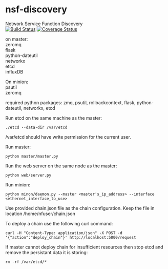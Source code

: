 # nsf-discovery
Network Service Function Discovery <br />
[![Build Status](http://cn101.cs.uwaterloo.ca:8080/buildStatus/icon?job=nsf-discovery)](http://cn101.cs.uwaterloo.ca:8080/job/nsf-discovery/) 
[![Coverage Status](http://cn101.cs.uwaterloo.ca:8080/job/nsf-discovery/statusbadges-coverage/icon)](http://cn101.cs.uwaterloo.ca:8080/job/nsf-discovery/) <br />

on master:<br />
zeromq <br />
flask <br />
python-dateutil <br />
networkx <br />
etcd <br />
influxDB <br />

On minion: <br />
psutil <br />
zeromq <br />

required python packages: zmq, psutil, rollbackcontext, flask, python-dateutil,
networkx, etcd<br />

Run etcd on the same machine as the master:
```
./etcd --data-dir /var/etcd
```
/var/etcd should have write permission for the current user.

Run master:
```
python master/master.py
```
Run the web server on the same node as the master:
```
python web/server.py
```

Run minion:

```
python minon/daemon.py --master <master's_ip_address> --interface <ethernet_interface_to_use>
```

Use provided chain.json file as the chain configuration. 
Keep the file in location /home/nfuser/chain.json

To deploy a chain use the following curl command:
```
curl -H "Content-Type: application/json" -X POST -d '{"action":"deploy_chain"}' http://localhost:5000/request
```

If master cannot deploy chain for insufficient resources then stop etcd and 
remove the persistant data it is storing:

```
rm -rf /var/etcd/*
```





